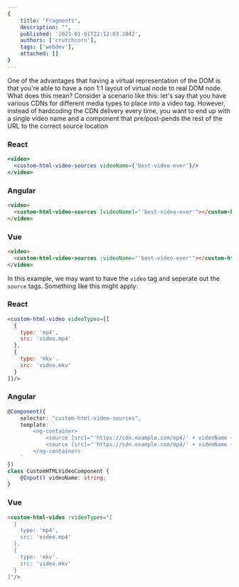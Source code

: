 ```yaml
---
{
    title: "Fragments",
    description: "",
    published: '2023-01-01T22:12:03.284Z',
    authors: ['crutchcorn'],
    tags: ['webdev'],
    attached: []
}
---
```


One of the advantages that having a virtual representation of the DOM is that you're able to have a non 1:1 layout of virtual node to real DOM node. What does this mean? Consider a scenario like this: let's say that you have various CDNs for different media types to place into a video tag. However, instead of hardcoding the CDN delivery every time, you want to end up with a single video name and a component that pre/post-pends the rest of the URL to the correct source location

<!-- tabs:start -->

### React

```jsx
<video>
  <custom-html-video-sources videoName={'best-video-ever'}/>
</video>
```

### Angular
```html
<video>
  <custom-html-video-sources [videoName]="'best-video-ever'"></custom-html-video-sources>
</video>
```

### Vue
```html
<video>
  <custom-html-video-sources :videoName="'best-video-ever'"></custom-html-video-sources>
</video>
```

<!-- tabs:end -->



In this example, we may want to have the `video` tag and seperate out the `source` tags. Something like this might apply:



<!-- tabs:start -->

### React

```jsx
<custom-html-video videoTypes={[
  {
  	type: 'mp4',
  	src: 'video.mp4'
  },
  {
  	type: 'mkv'.
  	src: 'video.mkv'
  }
]}/>
```

### Angular

```typescript
@Component({
	selector: "custom-html-video-sources",
	template: `
		<ng-container>
			<source [src]="'https://cdn.example.com/mp4/' + videoName + '.mp4'"/>
			<source [src]="'https://cdn.example.com/mp4/' + videoName + '.mp4'"/>
		</ng-container>
	`
})
class CustomHTMLVideoComponent {
	@Input() videoName: string;
}
```

### Vue

```html
<custom-html-video :videoTypes="[
  {
  	type: 'mp4',
  	src: 'video.mp4'
  },
  {
  	type: 'mkv'.
  	src: 'video.mkv'
  }
]"/>
```

<!-- tabs:end -->

